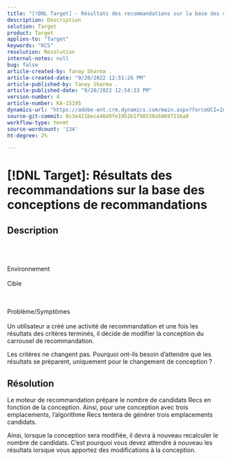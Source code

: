 ```yaml
---
title: "[!DNL Target] - Résultats des recommandations sur la base des conceptions de recommandations"
description: Description
solution: Target
product: Target
applies-to: "Target"
keywords: "KCS"
resolution: Resolution
internal-notes: null
bug: false
article-created-by: Tanay Sharma .
article-created-date: "9/20/2022 12:51:26 PM"
article-published-by: Tanay Sharma .
article-published-date: "9/20/2022 12:54:33 PM"
version-number: 4
article-number: KA-15195
dynamics-url: "https://adobe-ent.crm.dynamics.com/main.aspx?forceUCI=1&pagetype=entityrecord&etn=knowledgearticle&id=34eb26ea-e238-ed11-9db1-002248086735"
source-git-commit: 0c3e421beca46d9fe1952b1f98538a50697216a0
workflow-type: tm+mt
source-wordcount: '134'
ht-degree: 2%

---
```


# [!DNL Target]: Résultats des recommandations sur la base des conceptions de recommandations

## Description

<br><br><br>Environnement<br><br>
Cible


<br><br>Problème/Symptômes<br><br>
Un utilisateur a créé une activité de recommandation et une fois les résultats des critères terminés, il décide de modifier la conception du carrousel de recommandation.



Les critères ne changent pas. Pourquoi ont-ils besoin d’attendre que les résultats se préparent, uniquement pour le changement de conception ?


## Résolution


Le moteur de recommandation prépare le nombre de candidats Recs en fonction de la conception. Ainsi, pour une conception avec trois emplacements, l’algorithme Recs tentera de générer trois emplacements candidats.

Ainsi, lorsque la conception sera modifiée, il devra à nouveau recalculer le nombre de candidats. C’est pourquoi vous devez attendre à nouveau les résultats lorsque vous apportez des modifications à la conception.
